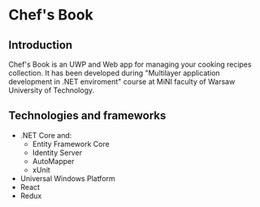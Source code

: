 # Chef's Book

## Introduction

Chef's Book is an UWP and Web app for managing your cooking recipes collection. It has been developed during "Multilayer application development in .NET enviroment" course at MiNI faculty of Warsaw University of Technology.

## Technologies and frameworks

- .NET Core and:
    - Entity Framework Core
    - Identity Server
    - AutoMapper
    - xUnit
- Universal Windows Platform
- React
- Redux